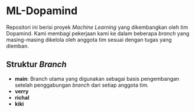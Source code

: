 # ML-Dopamind

Repositori ini berisi proyek _Machine Learning_ yang dikembangkan oleh tim Dopamind. Kami membagi pekerjaan kami ke dalam beberapa _branch_ yang masing-masing dikelola oleh anggota tim sesuai dengan tugas yang diemban.

## Struktur _Branch_

- **main**: Branch utama yang digunakan sebagai basis pengembangan setelah penggabungan _branch_ dari setiap anggota tim.
- **verry**
- **richal**
- **kiki**
